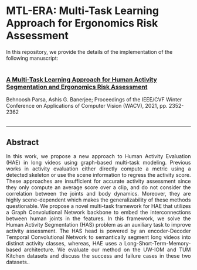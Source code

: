 # MTL-ERA: Multi-Task Learning Approach for Ergonomics Risk Assessment


In this repository, we provide the details of the implementation of the following manuscript: <br> <br>


### [A Multi-Task Learning Approach for Human Activity Segmentation and Ergonomics Risk Assessment](https://openaccess.thecvf.com/content/WACV2021/html/Parsa_A_Multi-Task_Learning_Approach_for_Human_Activity_Segmentation_and_Ergonomics_WACV_2021_paper.html)

Behnoosh Parsa, Ashis G. Banerjee; Proceedings of the IEEE/CVF Winter Conference on Applications of Computer Vision (WACV), 2021, pp. 2352-2362 <br> <br>


---

## Abstract

<div align="justify"> In this work, we propose a new approach to Human Activity Evaluation (HAE) in long videos using graph-based multi-task modeling. Previous works in activity evaluation either directly compute a metric using a detected skeleton or use the scene information to regress the activity score. These approaches are insufficient for accurate activity assessment since they only compute an average score over a clip, and do not consider the correlation between the joints and body dynamics. Moreover, they are highly scene-dependent which makes the generalizability of these methods questionable. We propose a novel multi-task framework for HAE that utilizes a Graph Convolutional Network backbone to embed the interconnections between human joints in the features. In this framework, we solve the Human Activity Segmentation (HAS) problem as an auxiliary task to improve activity assessment. The HAS head is powered by an encoder-Decoder Temporal Convolutional Network to semantically segment long videos into distinct activity classes, whereas, HAE uses a Long-Short-Term-Memory-based architecture. We evaluate our method on the UW-IOM and TUM Kitchen datasets and discuss the success and failure cases in these two datasets.. </div> <br>

